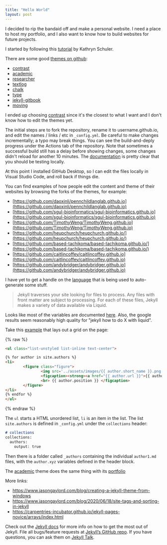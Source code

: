 ```yaml
---
title: "Hello World"
layout: post
---
```


I decided to rip the bandaid off and make a personal website. I need a place to host my portfolio, and I also want to know how to build websites for future projects. 

I started by following this [tutorial](https://www.youtube.com/watch?v=qZsgPgGdOzQ) by Kathryn Schuler. 

There are some good [themes on github](https://github.com/search?q=jekyll+themes):
- [contrast](https://github.com/niklasbuschmann/contrast)
- [academic](https://github.com/LeNPaul/academic)
- [researcher](https://github.com/ankitsultana/researcher)
- [textlog](https://github.com/heiswayi/textlog)
- [chalk](https://github.com/nielsenramon/chalk)
- [type](https://github.com/rohanchandra/type-theme)
- [jekyll-gitbook](https://github.com/sighingnow/jekyll-gitbook)
- [moving](https://github.com/huangyz0918/moving)

I ended up choosing [contrast](https://github.com/niklasbuschmann/contrast) since it's the closest to what I want and I don't know how to edit the themes yet. 

The initial steps are to fork the repository, rename it to username.github.io, and edit the names / links / etc in `_config.yml`. Be careful to make changes incrementally; a typo may break things. You can see the build-and-deply progress under the Actions tab of the repository. Note that sometimes a successful build still has a delay before showing changes, some changes didn't reload for another 10 minutes. The [documentation](https://docs.github.com/en/pages/setting-up-a-github-pages-site-with-jekyll/testing-your-github-pages-site-locally-with-jekyll) is pretty clear that you should be testing locally. 

At this point I installed GitHub Desktop, so I can edit the files locally in Visual Studio Code, and roll back if things die. 

You can find examples of how people edit the content and theme of their websites by browsing the forks of the themes, for example:
- [https://github.com/daoxinli/pennchildlanglab.github.io](https://github.com/daoxinli/pennchildlanglab.github.io)
- [https://github.com/sgul-bioinformatics/sgul-bioinformatics.github.io](https://github.com/sgul-bioinformatics/sgul-bioinformatics.github.io)
- [https://github.com/TimothyWeng/TimothyWeng.github.io](https://github.com/TimothyWeng/TimothyWeng.github.io)
- [https://github.com/heupchurch/heupchurch.github.io/](https://github.com/heupchurch/heupchurch.github.io/)
- [https://github.com/based-tachikoma/based-tachikoma.github.io/](https://github.com/based-tachikoma/based-tachikoma.github.io/)
- [https://github.com/caitlincoffey/caitlincoffey.github.io](https://github.com/caitlincoffey/caitlincoffey.github.io)
- [https://github.com/andybridger/andybridger.github.io](https://github.com/andybridger/andybridger.github.io)

I have yet to get a handle on the [language](https://shopify.github.io/liquid/) that is being used to auto-generate some stuff. 

> Jekyll traverses your site looking for files to process. Any files with front matter are subject to processing. For each of these files, Jekyll makes a variety of data available via Liquid. 

Looks like most of the variables are documented [here](https://jekyllrb.com/docs/variables/). Also, the google results seem reasonably high quality for "jekyll how to do X with liquid".

Take this [example](https://raw.githubusercontent.com/daoxinli/pennchildlanglab.github.io/master/people.md) that lays out a grid on the page: 

{% raw %}
```html
<ul class="list-unstyled list-inline text-center">

{% for author in site.authors %}
<li>
        <figure class="figure">
                <img src='../assets/images/{{ author.short_name }}.png' alt='{{ author.short_name }}' /> 
                <figcaption><strong><a href="{{ author.url }}">{{ author.name }}</a></strong>
                <br> {{ author.position }} </figcaption>
        </figure> 
</li>
{% endfor %}
</ul>
```
{% endraw %}

The `ul` starts a HTML unordered list, `li` is an item in the list. The list `site.authors` is defined in `_config.yml` under the `collections` header:

```md
# collections
collections:
  authors:
    output: true
```

Then there is a folder called `_authors` containing the individual `author1.md` files, with the `author.xyz` variables defined in the header block. 

The [academic](https://github.com/LeNPaul/academic) theme does the same thing with its [portfolio](https://github.com/academicpages/academicpages.github.io/blob/25c30de2b4ce3e3f23559384699bb4b9865d6473/_pages/portfolio.html)

More links:
- https://www.jasongaylord.com/blog/creating-a-jekyll-theme-from-windows
- https://www.jasongaylord.com/blog/2020/06/18/site-tags-and-sorting-in-jekyll
- https://carpentries-incubator.github.io/jekyll-pages-novice/arrays/index.html


Check out the [Jekyll docs][jekyll-docs] for more info on how to get the most out of Jekyll. File all bugs/feature requests at [Jekyll’s GitHub repo][jekyll-gh]. If you have questions, you can ask them on [Jekyll Talk][jekyll-talk].

[jekyll-docs]: http://jekyllrb.com/docs/home
[jekyll-gh]:   https://github.com/jekyll/jekyll
[jekyll-talk]: https://talk.jekyllrb.com/
